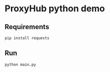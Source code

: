 # ProxyHub python demo

## Requirements

```.env
pip install requests
```

## Run

```.env
python main.py
```

